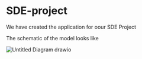 # SDE-project

We have created the application for oour SDE Project


The schematic of the model looks like

![Untitled Diagram drawio](https://user-images.githubusercontent.com/51405571/202230393-e1bbd228-26a1-411a-97dc-e85a725f07dc.png)
